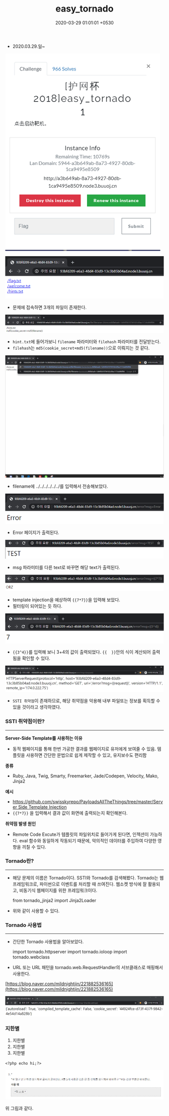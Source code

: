 ﻿---
layout: post
title:  "easy_tornado"
date:   2020-03-29 01:01:01 +0530
categories: 3월 월간보고서 easy_tornado
---
- 2020.03.29.일~

![/assets/upload_image/Untitled.png](/assets/upload_image/Untitled.png)

![/assets/upload_image/Untitled%201.png](/assets/upload_image/Untitled%201.png)

- 문제에 접속하면 3개의 파일이 존재한다.

![/assets/upload_image/Untitled%202.png](/assets/upload_image/Untitled%202.png)

- `hint.txt`에 들어가보니 `filename` 파라미터와 `filehash` 파라미터를 전달받는다.
- `filehash`는 `md5(cookie_secret+md5(filename))`으로 이뤄지는 것 같다.

![/assets/upload_image/Untitled%203.png](/assets/upload_image/Untitled%203.png)

- filename에 ../../../../../../를 입력해서 전송해보았다.

![/assets/upload_image/Untitled%204.png](/assets/upload_image/Untitled%204.png)

- Error 페이지가 출력된다.

![/assets/upload_image/Untitled%205.png](/assets/upload_image/Untitled%205.png)

- msg 파라미터를 다른 text로 바꾸면 해당 text가 출력된다.

![/assets/upload_image/Untitled%206.png](/assets/upload_image/Untitled%206.png)

- template injection을 예상하여 `{{7*7}}`을 입력해 보았다.
- 필터링이 되어있는 듯 하다.

![/assets/upload_image/Untitled%207.png](/assets/upload_image/Untitled%207.png)

- `{{3^4}}`를 입력해 보니 3+4의 값이 출력되었다. `{{  }}`안의 식이 계산되어 출력됨을 확인할 수 있다.

![/assets/upload_image/Untitled%208.png](/assets/upload_image/Untitled%208.png)

- `SSTI 취약점`이 존재하므로, 해당 취약점을 악용해 내부 파일또는 정보를 획득할 수 있을 것이라고 생각하였다.

### SSTI 취약점이란?

---

**Server-Side Template를 사용하는 이유**

- 동적 웹페이지를 통해 한번 가공한 결과를 웹페이지로 유저에게 보여줄 수 있음. 템플릿을 사용하면 간단한 문법으로 쉽게 제작할 수 있고, 유지보수도 편리함

**종류**

- Ruby, Java, Twig, Smarty, Freemarker, Jade/Codepen, Velocity, Mako, Jinja2

**예시**

- [https://github.com/swisskyrepo/PayloadsAllTheThings/tree/master/Server Side Template Injection](https://github.com/swisskyrepo/PayloadsAllTheThings/tree/master/Server%20Side%20Template%20Injection)
- `{{7*7}}` 을 입력해서 결과 값이 화면에 출력되는지 확인해본다.

**취약점 발생 원인**

- Remote Code Excute가 템플릿의 파일위치로 들어가게 된다면, 인젝션이 가능하다. eval 함수와 동일하게 작동되기 때문에, 악의적인 데이터를 주입하여 다양한 영향을 끼칠 수 있다.

### Tornado란?

---

- 해당 문제의 이름은 Tornado이다. SSTI와 Tornado를 검색해봤다. Tornado는 웹 프레임워크로, 파이썬으로 이벤트를 처리할 때 쓰여진다. 웹소켓 방식에 잘 활용되고, 비동기식 웹페이지를 위한 프레임워크이다.

    from tornado_jinja2 import Jinja2Loader

- 위와 같이 사용할 수 있다.

### Tornado 사용법

---

- 간단한 Tornado 사용법을 알아보았다.

    import tornado.httpserver
    import tornado.ioloop
    import tornado.webclass

- URL 또는 URL 패턴을 tornado.web.RequestHandler의 서브클래스로 매핑해서 사용한다.

[https://blog.naver.com/mildnightjin/221882536165](https://blog.naver.com/mildnightjin/221882536165)

![/assets/upload_image/Untitled%209.png](/assets/upload_image/Untitled%209.png)



### 지한별

1. 지한별 
2. 지한별
3. 지한별

`<?php echo hi;?>`

![/assets/upload_image/image-20200401105439047.png](/assets/upload_image/image-20200401105439047.png)

위 그림과 같다.

